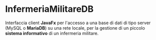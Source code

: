# InfermeriaMilitareDB
Interfaccia client <b>JavaFx</b> per l'accesso a una base di dati di tipo server (MySQL o <b>MariaDB</b>) su una rete locale, per la gestione di un piccolo <b>sistema informativo</b> di un infermeria militare.
